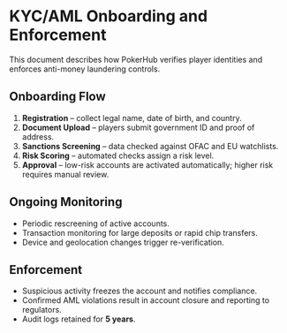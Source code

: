 # KYC/AML Onboarding and Enforcement

This document describes how PokerHub verifies player identities and enforces anti-money laundering controls.

## Onboarding Flow
1. **Registration** – collect legal name, date of birth, and country.
2. **Document Upload** – players submit government ID and proof of address.
3. **Sanctions Screening** – data checked against OFAC and EU watchlists.
4. **Risk Scoring** – automated checks assign a risk level.
5. **Approval** – low-risk accounts are activated automatically; higher risk requires manual review.

## Ongoing Monitoring
- Periodic rescreening of active accounts.
- Transaction monitoring for large deposits or rapid chip transfers.
- Device and geolocation changes trigger re-verification.

## Enforcement
- Suspicious activity freezes the account and notifies compliance.
- Confirmed AML violations result in account closure and reporting to regulators.
- Audit logs retained for **5 years**.
